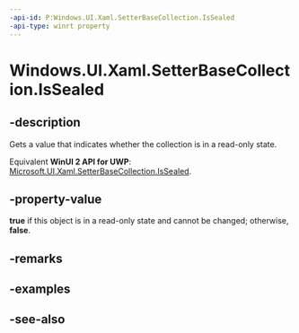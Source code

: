 ```yaml
---
-api-id: P:Windows.UI.Xaml.SetterBaseCollection.IsSealed
-api-type: winrt property
---
```


<!-- Property syntax
public bool IsSealed { get; }
-->

# Windows.UI.Xaml.SetterBaseCollection.IsSealed

## -description
Gets a value that indicates whether the collection is in a read-only state.

Equivalent **WinUI 2 API for UWP**: [Microsoft.UI.Xaml.SetterBaseCollection.IsSealed](/windows/winui/api/microsoft.ui.xaml.setterbasecollection.issealed).

## -property-value
**true** if this object is in a read-only state and cannot be changed; otherwise, **false**.

## -remarks

## -examples

## -see-also
